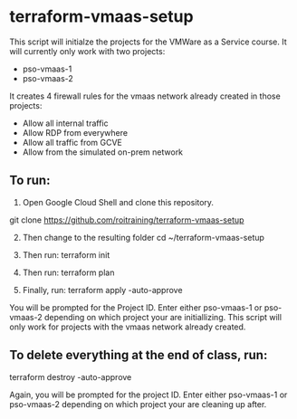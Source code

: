 # terraform-vmaas-setup

This script will initialze the projects for the VMWare as a Service course. It will currently only work with two projects:
* pso-vmaas-1
* pso-vmaas-2

It creates 4 firewall rules for the vmaas network already created in those projects:
* Allow all internal traffic
* Allow RDP from everywhere
* Allow all traffic from GCVE
* Allow from the simulated on-prem network

## To run:

1. Open Google Cloud Shell and clone this repository.

git clone https://github.com/roitraining/terraform-vmaas-setup

2. Then change to the resulting folder
cd ~/terraform-vmaas-setup

3. Then run: 
terraform init

4. Then run: 
terraform plan

5. Finally, run: 
terraform apply -auto-approve

You will be prompted for the Project ID. Enter either pso-vmaas-1 or pso-vmaas-2 depending on which project your are initiallizing. This script will only work for projects with the vmaas network already created. 


## To delete everything at the end of class, run:
terraform destroy -auto-approve

Again, you will be prompted for the project ID. Enter either pso-vmaas-1 or pso-vmaas-2 depending on which project your are cleaning up after.



